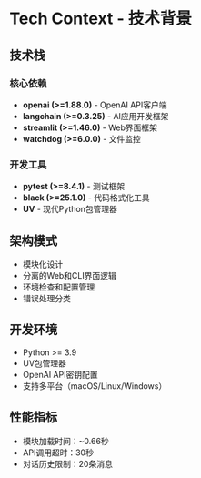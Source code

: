 # Tech Context - 技术背景

## 技术栈
### 核心依赖
- **openai (>=1.88.0)** - OpenAI API客户端
- **langchain (>=0.3.25)** - AI应用开发框架  
- **streamlit (>=1.46.0)** - Web界面框架
- **watchdog (>=6.0.0)** - 文件监控

### 开发工具
- **pytest (>=8.4.1)** - 测试框架
- **black (>=25.1.0)** - 代码格式化工具
- **UV** - 现代Python包管理器

## 架构模式
- 模块化设计
- 分离的Web和CLI界面逻辑
- 环境检查和配置管理
- 错误处理分类

## 开发环境
- Python >= 3.9
- UV包管理器
- OpenAI API密钥配置
- 支持多平台（macOS/Linux/Windows）

## 性能指标
- 模块加载时间：~0.66秒
- API调用超时：30秒
- 对话历史限制：20条消息 